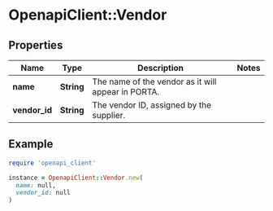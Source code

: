 # OpenapiClient::Vendor

## Properties

| Name | Type | Description | Notes |
| ---- | ---- | ----------- | ----- |
| **name** | **String** | The name of the vendor as it will appear in PORTA. |  |
| **vendor_id** | **String** | The vendor ID, assigned by the supplier. |  |

## Example

```ruby
require 'openapi_client'

instance = OpenapiClient::Vendor.new(
  name: null,
  vendor_id: null
)
```

